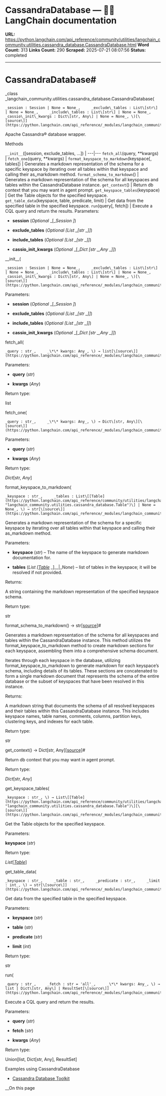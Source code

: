# CassandraDatabase — 🦜🔗 LangChain  documentation

**URL:** https://python.langchain.com/api_reference/community/utilities/langchain_community.utilities.cassandra_database.CassandraDatabase.html
**Word Count:** 313
**Links Count:** 290
**Scraped:** 2025-07-21 08:07:56
**Status:** completed

---

# CassandraDatabase\#

_class _langchain\_community.utilities.cassandra\_database.CassandraDatabase\(

    _session : Session | None = None_,     _exclude\_tables : List\[str\] | None = None_,     _include\_tables : List\[str\] | None = None_,     _cassio\_init\_kwargs : Dict\[str, Any\] | None = None_, \)[\[source\]](https://python.langchain.com/api_reference/_modules/langchain_community/utilities/cassandra_database.html#CassandraDatabase)\#     

Apache Cassandra® database wrapper.

Methods

`__init__`\(\[session, exclude\_tables, ...\]\) |    ---|---   `fetch_all`\(query, \*\*kwargs\) |    `fetch_one`\(query, \*\*kwargs\) |    `format_keyspace_to_markdown`\(keyspace\[, tables\]\) | Generates a markdown representation of the schema for a specific keyspace by iterating over all tables within that keyspace and calling their as\_markdown method.   `format_schema_to_markdown`\(\) | Generates a markdown representation of the schema for all keyspaces and tables within the CassandraDatabase instance.   `get_context`\(\) | Return db context that you may want in agent prompt.   `get_keyspace_tables`\(keyspace\) | Get the Table objects for the specified keyspace.   `get_table_data`\(keyspace, table, predicate, limit\) | Get data from the specified table in the specified keyspace.   `run`\(query\[, fetch\]\) | Execute a CQL query and return the results.      Parameters:     

  * **session** \(_Optional_ _\[__Session_ _\]_\)

  * **exclude\_tables** \(_Optional_ _\[__List_ _\[__str_ _\]__\]_\)

  * **include\_tables** \(_Optional_ _\[__List_ _\[__str_ _\]__\]_\)

  * **cassio\_init\_kwargs** \(_Optional_ _\[__Dict_ _\[__str_ _,__Any_ _\]__\]_\)

\_\_init\_\_\(

    _session : Session | None = None_,     _exclude\_tables : List\[str\] | None = None_,     _include\_tables : List\[str\] | None = None_,     _cassio\_init\_kwargs : Dict\[str, Any\] | None = None_, \)[\[source\]](https://python.langchain.com/api_reference/_modules/langchain_community/utilities/cassandra_database.html#CassandraDatabase.__init__)\#     

Parameters:     

  * **session** \(_Optional_ _\[__Session_ _\]_\)

  * **exclude\_tables** \(_Optional_ _\[__List_ _\[__str_ _\]__\]_\)

  * **include\_tables** \(_Optional_ _\[__List_ _\[__str_ _\]__\]_\)

  * **cassio\_init\_kwargs** \(_Optional_ _\[__Dict_ _\[__str_ _,__Any_ _\]__\]_\)

fetch\_all\(

    _query : str_,     _\*\* kwargs: Any_, \) → list[\[source\]](https://python.langchain.com/api_reference/_modules/langchain_community/utilities/cassandra_database.html#CassandraDatabase.fetch_all)\#     

Parameters:     

  * **query** \(_str_\)

  * **kwargs** \(_Any_\)

Return type:     

list

fetch\_one\(

    _query : str_,     _\*\* kwargs: Any_, \) → Dict\[str, Any\][\[source\]](https://python.langchain.com/api_reference/_modules/langchain_community/utilities/cassandra_database.html#CassandraDatabase.fetch_one)\#     

Parameters:     

  * **query** \(_str_\)

  * **kwargs** \(_Any_\)

Return type:     

_Dict_\[str, _Any_\]

format\_keyspace\_to\_markdown\(

    _keyspace : str_,     _tables : List\[[Table](https://python.langchain.com/api_reference/community/utilities/langchain_community.utilities.cassandra_database.Table.html#langchain_community.utilities.cassandra_database.Table "langchain_community.utilities.cassandra_database.Table")\] | None = None_, \) → str[\[source\]](https://python.langchain.com/api_reference/_modules/langchain_community/utilities/cassandra_database.html#CassandraDatabase.format_keyspace_to_markdown)\#     

Generates a markdown representation of the schema for a specific keyspace by iterating over all tables within that keyspace and calling their as\_markdown method.

Parameters:     

  * **keyspace** \(_str_\) – The name of the keyspace to generate markdown documentation for.

  * **tables** \(_List_ _\[_[_Table_](https://python.langchain.com/api_reference/community/utilities/langchain_community.utilities.cassandra_database.Table.html#langchain_community.utilities.cassandra_database.Table "langchain_community.utilities.cassandra_database.Table") _\]__|__None_\) – list of tables in the keyspace; it will be resolved if not provided.

Returns:     

A string containing the markdown representation of the specified keyspace schema.

Return type:     

str

format\_schema\_to\_markdown\(\) → str[\[source\]](https://python.langchain.com/api_reference/_modules/langchain_community/utilities/cassandra_database.html#CassandraDatabase.format_schema_to_markdown)\#     

Generates a markdown representation of the schema for all keyspaces and tables within the CassandraDatabase instance. This method utilizes the format\_keyspace\_to\_markdown method to create markdown sections for each keyspace, assembling them into a comprehensive schema document.

Iterates through each keyspace in the database, utilizing format\_keyspace\_to\_markdown to generate markdown for each keyspace’s schema, including details of its tables. These sections are concatenated to form a single markdown document that represents the schema of the entire database or the subset of keyspaces that have been resolved in this instance.

Returns:     

A markdown string that documents the schema of all resolved keyspaces and their tables within this CassandraDatabase instance. This includes keyspace names, table names, comments, columns, partition keys, clustering keys, and indexes for each table.

Return type:     

str

get\_context\(\) → Dict\[str, Any\][\[source\]](https://python.langchain.com/api_reference/_modules/langchain_community/utilities/cassandra_database.html#CassandraDatabase.get_context)\#     

Return db context that you may want in agent prompt.

Return type:     

_Dict_\[str, _Any_\]

get\_keyspace\_tables\(

    _keyspace : str_, \) → List\[[Table](https://python.langchain.com/api_reference/community/utilities/langchain_community.utilities.cassandra_database.Table.html#langchain_community.utilities.cassandra_database.Table "langchain_community.utilities.cassandra_database.Table")\][\[source\]](https://python.langchain.com/api_reference/_modules/langchain_community/utilities/cassandra_database.html#CassandraDatabase.get_keyspace_tables)\#     

Get the Table objects for the specified keyspace.

Parameters:     

**keyspace** \(_str_\)

Return type:     

_List_\[[_Table_](https://python.langchain.com/api_reference/community/utilities/langchain_community.utilities.cassandra_database.Table.html#langchain_community.utilities.cassandra_database.Table "langchain_community.utilities.cassandra_database.Table")\]

get\_table\_data\(

    _keyspace : str_,     _table : str_,     _predicate : str_,     _limit : int_, \) → str[\[source\]](https://python.langchain.com/api_reference/_modules/langchain_community/utilities/cassandra_database.html#CassandraDatabase.get_table_data)\#     

Get data from the specified table in the specified keyspace.

Parameters:     

  * **keyspace** \(_str_\)

  * **table** \(_str_\)

  * **predicate** \(_str_\)

  * **limit** \(_int_\)

Return type:     

str

run\(

    _query : str_,     _fetch : str = 'all'_,     _\*\* kwargs: Any_, \) → list | Dict\[str, Any\] | ResultSet[\[source\]](https://python.langchain.com/api_reference/_modules/langchain_community/utilities/cassandra_database.html#CassandraDatabase.run)\#     

Execute a CQL query and return the results.

Parameters:     

  * **query** \(_str_\)

  * **fetch** \(_str_\)

  * **kwargs** \(_Any_\)

Return type:     

Union\[list, Dict\[str, Any\], ResultSet\]

Examples using CassandraDatabase

  * [Cassandra Database Toolkit](https://python.langchain.com/docs/integrations/tools/cassandra_database/)

__On this page